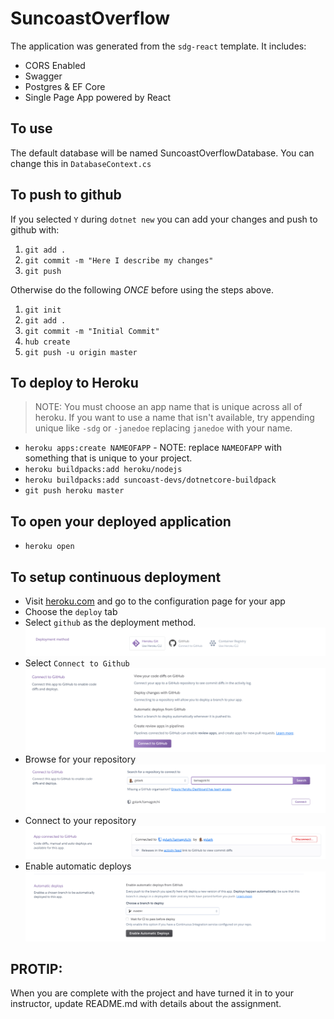 # SuncoastOverflow

The application was generated from the `sdg-react` template. It includes:

- CORS Enabled
- Swagger
- Postgres & EF Core
- Single Page App powered by React

## To use

The default database will be named SuncoastOverflowDatabase. You can change this in `DatabaseContext.cs`

## To push to github

If you selected `Y` during `dotnet new` you can add your changes and push to github with:

1. `git add .`
1. `git commit -m "Here I describe my changes"`
1. `git push`

Otherwise do the following _ONCE_ before using the steps above.

1. `git init`
1. `git add .`
1. `git commit -m "Initial Commit"`
1. `hub create`
1. `git push -u origin master`

## To deploy to Heroku

> NOTE: You must choose an app name that is unique across all of heroku. If you want to use a name that isn't available, try appending unique like `-sdg` or `-janedoe` replacing `janedoe` with your name.

- `heroku apps:create NAMEOFAPP` - NOTE: replace `NAMEOFAPP` with something that is unique to your project.
- `heroku buildpacks:add heroku/nodejs`
- `heroku buildpacks:add suncoast-devs/dotnetcore-buildpack`
- `git push heroku master`

## To open your deployed application

- `heroku open`

## To setup continuous deployment

- Visit [heroku.com](https://heroku.com) and go to the configuration page for your app
- Choose the `deploy` tab
- Select `github` as the deployment method. ![github](./docs/heroku1.png)
- Select `Connect to Github` ![github](./docs/heroku2.png)
- Browse for your repository ![github](./docs/heroku3.png)
- Connect to your repository ![github](./docs/heroku4.png)
- Enable automatic deploys ![github](./docs/heroku5.png)

## PROTIP:

When you are complete with the project and have turned it in to your instructor, update README.md with details about the assignment.
